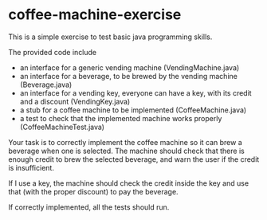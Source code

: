 # coffee-machine-exercise

This is a simple exercise to test basic java programming skills.

The provided code include
- an interface for a generic vending machine (VendingMachine.java)
- an interface for a beverage, to be brewed by the vending machine (Beverage.java)
- an interface for a vending key, everyone can have a key, with its credit and a discount (VendingKey.java)
- a stub for a coffee machine to be implemented (CoffeeMachine.java)
- a test to check that the implemented machine works properly (CoffeeMachineTest.java)

Your task is to correctly implement the coffee machine so it can brew a beverage when one is selected.
The machine should check that there is enough credit to brew the selected beverage, and warn the user if the credit is insufficient.

If I use a key, the machine should check the credit inside the key and use that (with the proper discount) to pay the beverage.

If correctly implemented, all the tests should run. 